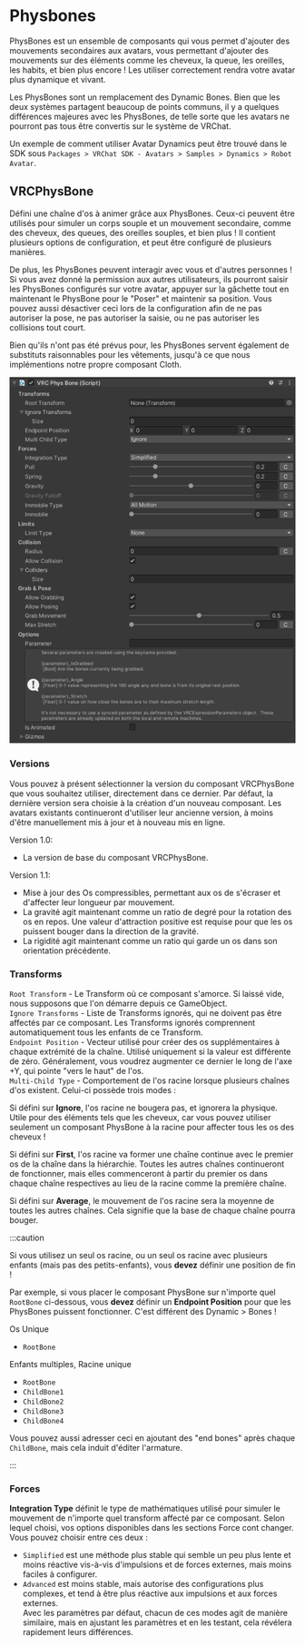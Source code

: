 # Physbones

PhysBones est un ensemble de composants qui vous permet d'ajouter des mouvements secondaires aux avatars, vous permettant d'ajouter des mouvements sur des éléments comme les cheveux, la queue, les oreilles, les habits, et bien plus encore ! Les utiliser correctement rendra votre avatar plus dynamique et vivant.

Les PhysBones sont un remplacement des Dynamic Bones. Bien que les deux systèmes partagent beaucoup de points communs, il y a quelques différences majeures avec les PhysBones, de telle sorte que les avatars ne pourront pas tous être convertis sur le système de VRChat.

Un exemple de comment utiliser Avatar Dynamics peut être trouvé dans le SDK sous `Packages > VRChat SDK - Avatars > Samples > Dynamics > Robot Avatar`.

## VRCPhysBone

Défini une chaîne d'os à animer grâce aux PhysBones. Ceux-ci peuvent être utilisés pour simuler un corps souple et un mouvement secondaire, comme des cheveux, des queues, des oreilles souples, et bien plus ! Il contient plusieurs options de configuration, et peut être configuré de plusieurs manières.

De plus, les PhysBones peuvent interagir avec vous et d'autres personnes ! Si vous avez donné la permission aux autres utilisateurs, ils pourront saisir les PhysBones configurés sur votre avatar, appuyer sur la gâchette tout en maintenant le PhysBone pour le "Poser" et maintenir sa position. Vous pouvez aussi désactiver ceci lors de la configuration afin de ne pas autoriser la pose, ne pas autoriser la saisie, ou ne pas autoriser les collisions tout court.

Bien qu'ils n'ont pas été prévus pour, les PhysBones servent également de substituts raisonnables pour les vêtements, jusqu'à ce que nous implémentions notre propre composant Cloth.

![](/img/avatars/physbones-ca9ee06-2022-05-04_18-23-09_Unity.png)

### Versions

Vous pouvez à présent sélectionner la version du composant VRCPhysBone que vous souhaitez utiliser, directement dans ce dernier. Par défaut, la dernière version sera choisie à la création d'un nouveau composant. Les avatars existants continueront d'utiliser leur ancienne version, à moins d'être manuellement mis à jour et à nouveau mis en ligne.

Version 1.0:

- La version de base du composant VRCPhysBone.

Version 1.1:

- Mise à jour des Os compressibles, permettant aux os de s'écraser et d'affecter leur longueur par mouvement.
- La gravité agit maintenant comme un ratio de degré pour la rotation des os en repos. Une valeur d'attraction positive est requise pour que les os puissent bouger dans la direction de la gravité.
- La rigidité agit maintenant comme un ratio qui garde un os dans son orientation précédente.

### Transforms

`Root Transform` - Le Transform où ce composant s'amorce. Si laissé vide, nous supposons que l'on démarre depuis ce GameObject.  
`Ignore Transforms` - Liste de Transforms ignorés, qui ne doivent pas être affectés par ce composant. Les Transforms ignorés comprennent automatiquement tous les enfants de ce Transform.  
`Endpoint Position` - Vecteur utilisé pour créer des os supplémentaires à chaque extrémité de la chaîne. Utilisé uniquement si la valeur est différente de zéro. Généralement, vous voudrez augmenter ce dernier le long de l'axe +Y, qui pointe "vers le haut" de l'os.  
`Multi-Child Type` - Comportement de l'os racine lorsque plusieurs chaînes d'os existent. Celui-ci possède trois modes :

Si défini sur **Ignore**, l'os racine ne bougera pas, et ignorera la physique. Utile pour des éléments tels que les cheveux, car vous pouvez utiliser seulement un composant PhysBone à la racine pour affecter tous les os des cheveux !

Si défini sur **First**, l'os racine va former une chaîne continue avec le premier os de la chaîne dans la hiérarchie. Toutes les autres chaînes continueront de fonctionner, mais elles commenceront à partir du premier os dans chaque chaîne respectives au lieu de la racine comme la première chaîne.

Si défini sur **Average**, le mouvement de l'os racine sera la moyenne de toutes les autres chaînes. Cela signifie que la base de chaque chaîne pourra bouger.

:::caution

Si vous utilisez un seul os racine, ou un seul os racine avec plusieurs enfants (mais pas des petits-enfants), vous **devez** définir une position de fin !

Par exemple, si vous placer le composant PhysBone sur n'importe quel `RootBone` ci-dessous, vous **devez** définir un **Endpoint Position** pour que les PhysBones puissent fonctionner. C'est différent des Dynamic > Bones !

Os Unique
- `RootBone`

Enfants multiples, Racine unique

 - `RootBone`
 - `ChildBone1`
 - `ChildBone2`
 - `ChildBone3`
 - `ChildBone4`

Vous pouvez aussi adresser ceci en ajoutant des "end bones" après chaque `ChildBone`, mais cela induit d'éditer l'armature.

:::

### Forces

**Integration Type** définit le type de mathématiques utilisé pour simuler le mouvement de n'importe quel transform affecté par ce composant. Selon lequel choisi, vos options disponibles dans les sections Force cont changer. Vous pouvez choisir entre ces deux :

- `Simplified` est une méthode plus stable qui semble un peu plus lente et moins réactive vis-à-vis d'impulsions et de forces externes, mais moins faciles à configurer. 
- `Advanced` est moins stable, mais autorise des configurations plus complexes, et tend à être plus réactive aux impulsions et aux forces externes.  
    Avec les paramètres par défaut, chacun de ces modes agit de manière similaire, mais en ajustant les paramètres et en les testant, cela révélera rapidement leurs différences.